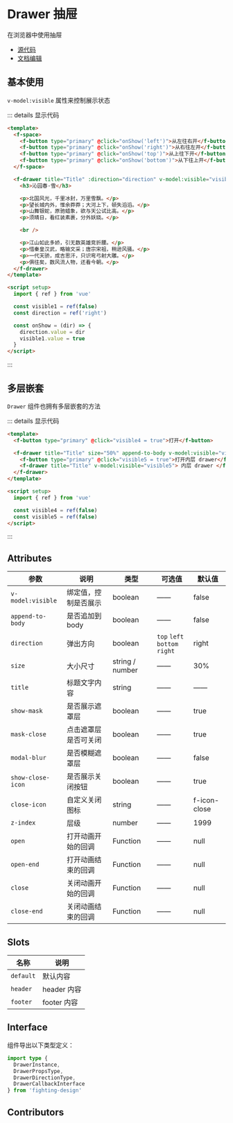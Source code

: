 # Drawer 抽屉

在浏览器中使用抽屉

- [源代码](https://github.com/FightingDesign/fighting-design/tree/master/packages/fighting-design/drawer)
- [文档编辑](https://github.com/FightingDesign/fighting-design/blob/master/docs/docs/components/drawer.md)

## 基本使用

`v-model:visible` 属性来控制展示状态

<demo1-vue />

::: details 显示代码

```html
<template>
  <f-space>
    <f-button type="primary" @click="onShow('left')">从左往右开</f-button>
    <f-button type="primary" @click="onShow('right')">从右往左开</f-button>
    <f-button type="primary" @click="onShow('top')">从上往下开</f-button>
    <f-button type="primary" @click="onShow('bottom')">从下往上开</f-button>
  </f-space>

  <f-drawer title="Title" :direction="direction" v-model:visible="visible1">
    <h3>沁园春·雪</h3>

    <p>北国风光，千里冰封，万里雪飘。</p>
    <p>望长城内外，惟余莽莽；大河上下，顿失滔滔。</p>
    <p>山舞银蛇，原驰蜡象，欲与天公试比高。</p>
    <p>须晴日，看红装素裹，分外妖娆。</p>

    <br />

    <p>江山如此多娇，引无数英雄竞折腰。</p>
    <p>惜秦皇汉武，略输文采；唐宗宋祖，稍逊风骚。</p>
    <p>一代天骄，成吉思汗，只识弯弓射大雕。</p>
    <p>俱往矣，数风流人物，还看今朝。</p>
  </f-drawer>
</template>

<script setup>
  import { ref } from 'vue'

  const visible1 = ref(false)
  const direction = ref('right')

  const onShow = (dir) => {
    direction.value = dir
    visible1.value = true
  }
</script>
```

:::

## 多层嵌套

`Drawer` 组件也拥有多层嵌套的方法

<demo2-vue />

::: details 显示代码

```html
<template>
  <f-button type="primary" @click="visible4 = true">打开</f-button>

  <f-drawer title="Title" size="50%" append-to-body v-model:visible="visible4">
    <f-button type="primary" @click="visible5 = true">打开内层 drawer</f-button>
    <f-drawer title="Title" v-model:visible="visible5"> 内层 drawer </f-drawer>
  </f-drawer>
</template>

<script setup>
  import { ref } from 'vue'

  const visible4 = ref(false)
  const visible5 = ref(false)
</script>
```

:::

## Attributes

| 参数              | 说明                 | 类型            | 可选值                               | 默认值       |
| ----------------- | -------------------- | --------------- | ------------------------------------ | ------------ |
| `v-model:visible` | 绑定值，控制是否展示 | boolean         | ——                                   | false        |
| `append-to-body`  | 是否追加到 body      | boolean         | ——                                   | false        |
| `direction`       | 弹出方向             | boolean         | `top` `left` <br /> `bottom` `right` | right        |
| `size`            | 大小尺寸             | string / number | ——                                   | 30%          |
| `title`           | 标题文字内容         | string          | ——                                   | ——           |
| `show-mask`       | 是否展示遮罩层       | boolean         | ——                                   | true         |
| `mask-close`      | 点击遮罩层是否可关闭 | boolean         | ——                                   | true         |
| `modal-blur`      | 是否模糊遮罩层       | boolean         | ——                                   | false        |
| `show-close-icon` | 是否展示关闭按钮     | boolean         | ——                                   | true         |
| `close-icon`      | 自定义关闭图标       | string          | ——                                   | f-icon-close |
| `z-index`         | 层级                 | number          | ——                                   | 1999         |
| `open`            | 打开动画开始的回调   | Function        | ——                                   | null         |
| `open-end`        | 打开动画结束的回调   | Function        | ——                                   | null         |
| `close`           | 关闭动画开始的回调   | Function        | ——                                   | null         |
| `close-end`       | 关闭动画结束的回调   | Function        | ——                                   | null         |

## Slots

| 名称      | 说明        |
| --------- | ----------- |
| `default` | 默认内容    |
| `header`  | header 内容 |
| `footer`  | footer 内容 |

## Interface

组件导出以下类型定义：

```ts
import type {
  DrawerInstance,
  DrawerPropsType,
  DrawerDirectionType,
  DrawerCallbackInterface
} from 'fighting-design'
```

## Contributors

<a href="https://github.com/Tyh2001" target="_blank">
  <f-avatar round src="https://avatars.githubusercontent.com/u/73180970?v=4" />
</a>

<a href="https://github.com/wang-zhixin" target="_blank">
  <f-avatar round src="https://avatars.githubusercontent.com/u/50623519?v=4" />
</a>

<script setup>
  import demo1Vue from './_demos/drawer/demo1.vue'
  import demo2Vue from './_demos/drawer/demo2.vue'
</script>
